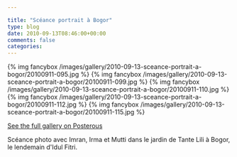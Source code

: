 ```yaml
---

title: "Scéance portrait à Bogor"
type: blog
date: 2010-09-13T08:46:00+00:00
comments: false
categories: 
---
```


{% img fancybox /images/gallery/2010-09-13-sceance-portrait-a-bogor/20100911-095.jpg %}
{% img fancybox /images/gallery/2010-09-13-sceance-portrait-a-bogor/20100911-099.jpg %}
{% img fancybox /images/gallery/2010-09-13-sceance-portrait-a-bogor/20100911-110.jpg %}
{% img fancybox /images/gallery/2010-09-13-sceance-portrait-a-bogor/20100911-112.jpg %}
{% img fancybox /images/gallery/2010-09-13-sceance-portrait-a-bogor/20100911-115.jpg %}

[See the full gallery on
Posterous](http://jarbouvic.posterous.com/sceance-portrait-a-bogor)

Scéance photo avec Imran, Irma et Mutti dans le jardin de Tante Lili à Bogor, le lendemain d'Idul Fitri.
